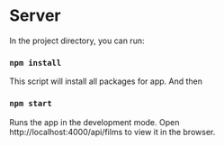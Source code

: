 # Server
In the project directory, you can run:

### `npm install`
This script will install all packages for app. And then

### `npm start`

Runs the app in the development mode.
Open http://localhost:4000/api/films to view it in the browser.